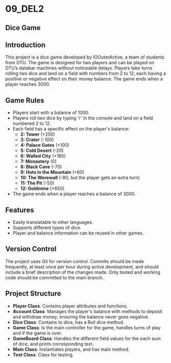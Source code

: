 # 09_DEL2
## Dice Game

## Introduction
This project is a dice game developed by IOOuterActive, a team of students from DTU. The game is designed for two players and can be played on DTU’s databar machines without noticeable delays. Players take turns rolling two dice and land on a field with numbers from 2 to 12, each having a positive or negative effect on their money balance. The game ends when a player reaches 3000.

## Game Rules
- Players start with a balance of 1000.
- Players roll two dice by typing 'r' in the console and land on a field numbered 2 to 12.
- Each field has a specific effect on the player's balance:
  - **2: Tower** (+250)
  - **3: Crater** (-100)
  - **4: Palace Gates** (+100)
  - **5: Cold Desert** (-20)
  - **6: Walled City** (+180)
  - **7: Monastery** (0)
  - **8: Black Cave** (-70)
  - **9: Huts in the Mountain** (+60)
  - **10: The Werewall** (-80, but the player gets an extra turn)
  - **11: The Pit** (-50)
  - **12: Goldmine** (+650)
- The game ends when a player reaches a balance of 3000.

## Features
- Easily translatable to other languages.
- Supports different types of dice.
- Player and balance information can be reused in other games.

## Version Control
The project uses Git for version control. Commits should be made frequently, at least once per hour during active development, and should include a brief description of the changes made. Only tested and working code should be committed to the main branch.

## Project Structure
- **Player Class**: Contains player attributes and functions.
- **Account Class**: Manages the player's balance with methods to deposit and withdraw money, ensuring the balance never goes negative.
- **Dice Class**: Contains to dice, has a Roll dice method.
- **Game Class**: Is the main controller for the game, handles turns of play and if the game is over.
- **GameBoard Class**: Handles the different field values for the each sum of dice, and prints corresponding text.
- **Main Class**: Instantiates players, and has main method.
- **Test Class**: Class for testing.

